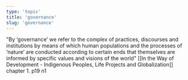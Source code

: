 ```yaml
---
type: 'topic'
title: 'governance'
slug: 'governance'
---
```


"By ‘governance’ we refer to the complex of practices, discourses and institutions by means of which human populations and the processes of ‘nature’ are conducted according to certain ends that themselves are informed by specific values and visions of the world"
[[In the Way of Development - Indigenous Peoples, Life Projects and Globalization]] chapter 1. p19 n1